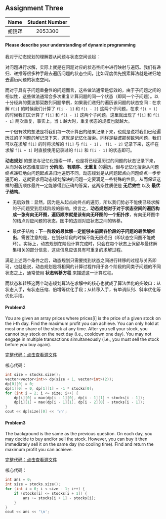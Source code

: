 ## Assignment Three

|Name|Student Number|
|:----:|:----------:|
|胡锦晖|2053300|

#### Please describe your understanding of dynamic programming

我对于动态规划的理解要从问题与状态空间谈起：

对问题进行求解，实际上就是在问题对应的状态空间中进行映射与遍历。我们有递归、递推等很多种手段去遍历问题的状态空间，比如深度优先搜索算法就是递归地去遍历问题的状态空间。

而对于具有子问题重叠性的问题而言，这些做法通常是低效的，由于子问题之间的相似性，这些做法通常会多次重复计算问题的同一个状态（即同一个子问题）。以十分经典的斐波那契数列问题举例，如果我们递归的遍历该问题的状态空间：在求解 `f[i]` 的时候我们计算了 `f[i - 1]` 和 `f[i - 2]` 这两个子问题，在求 `f[i + 1]` 的时候我们又计算了 `f[i]` 和 `f[i - 1]` 这两个子问题，这里就出现了 `f[i]` 和 `f[i - 1]` 两次重复，事实上，当 `i` 越大时，重复状态的规模也就越大。

一个很有效的想法是将我们每一次计算出的结果记录下来，也就是说将我们已经遍历过的子问题的解记录下来，这就是记忆化搜索。同样是斐波那契数列问题，我们可以在求解 `f[i]` 的时将求解的 `f[i]` 与 `f[i - 1]` 、 `f[i - 2]` 记录下来，这样在求解 `f[i + 1]` 时直接使用记录过的 `f[i]` 和 `f[i - 1]` 的状态即可。

**动态规划** 的想法与记忆化搜索一样，也是将已经遍历过的问题的状态记录下来，从而对各状态维度进行 **分阶段、有顺序、无重复** 的遍历。但与记忆化搜索从问题终点递归地向问题起点递归地遍历不同，动态规划是从问题起点向问题终点一步步遍历的，这就要求用动态规划解决的问题一定要满足一些特殊的性质，从而保证这样的遍历顺序最终一定能够得到正确的答案，这两条性质便是 **无后效性** 以及 **最优子结构**。

- 无后效性：显然，因为是从起点向终点的遍历，所以我们势必不能使已经求解的子问题受到后续阶段的影响。换言之，**动态规划对于对于状态空间的遍历构成一张有向无环图，遍历顺序就是该有向无环图的一个拓扑序**，有向无环图中的结点对应问题的状态，图中的边则对应状态之间的转移。

- 最优子结构：**下一阶段的最优解一定能够由前面各阶段的子问题的最优解推出**，需要注意的是，在划分阶段的时候不能无限递归（即状态空间图不能成环）。实际上，动态规划在阶段计算完成时，只会在每个状态上保留与最终解集相关的部分信息，这些信息应该具有可重复的求解过程。

满足上述两个条件之后，动态规划只需要找到状态之间进行转移的过程与关系即可，也就是说，动态规划是将相同的计算过程作用于各个阶段的同类子问题的不同状态之上，通常使用 **状态转移方程** 来描述这一计算过程。

而状态和转移这两个动态规划算法在求解中的核心也就成了算法优化的突破口：从状态入手，有状态压缩、倍增等优化手段；从转移入手，有单调队列、斜率优化等优化手段。

#### Problem2

You are given an array prices where prices[i] is the price of a given stock on the i-th day.
Find the maximum profit you can achieve. You can only hold at most one share of the
stock at any time. After you sell your stock, you cannot buy stock on the next day (i.e.,
cooldown one day). You may not engage in multiple transactions simultaneously (i.e., you
must sell the stock before you buy again).

[完整代码：点击查看源文件](./Problem2.cpp)

核心代码：

```cpp
int size = stocks.size();
vector<vector<int>> dp(size + 1, vector<int>(2));
dp[0][0] = 0;
dp[1][0] = 0, dp[1][1] = -1 * stocks[0];
for (int i = 2; i <= size; i++) {
    dp[i][0] = max(dp[i - 1][0], dp[i - 1][1] + stocks[i - 1]);
    dp[i][1] = max(dp[i - 1][1], dp[i - 2][0] - stocks[i - 1]);
}
cout << dp[size][0] << '\n';
```

#### Problem3

The background is the same as the previous question. On each day, you may decide to
buy and/or sell the stock. However, you can buy it then immediately sell it on the same
day (no cooling time). Find and return the maximum profit you can achieve.

[完整代码：点击查看源文件](./Problem3.cpp)

核心代码：

```cpp
int ans = 0;
int size = stocks.size();
for (int i = 0; i < size - 1; i++) {
    if (stocks[i] <= stocks[i + 1]) {
        ans += stocks[i + 1] - stocks[i];
    }
}
cout << ans << '\n';
```
